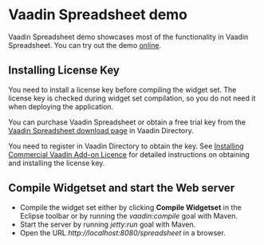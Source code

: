 # Vaadin Spreadsheet demo

Vaadin Spreadsheet demo showcases most of the functionality
in Vaadin Spreadsheet. You can try out the demo [online](http://demo.vaadin.com/spreadsheet/).

## Installing License Key
You need to install a license key before compiling the widget set. The license
key is checked during widget set compilation, so you do not need it when
deploying the application.

You can purchase Vaadin Spreadsheet or obtain a free trial key from the
[Vaadin Spreadsheet download page](https://vaadin.com/directory#addon/vaadin-spreadsheet)
in Vaadin Directory.

You need to register in Vaadin Directory to
obtain the key. See [Installing Commercial Vaadin Add-on Licence](https://vaadin.com/docs/-/part/framework/addons/addons-cval.html)
for detailed instructions on obtaining and installing the license key.

## Compile Widgetset and start the Web server
* Compile the widget set either by clicking **Compile Widgetset** in the Eclipse
  toolbar or by running the *vaadin:compile* goal with Maven.
* Start the server by running *jetty:run* goal with Maven.
* Open the URL *http://localhost:8080/spreadsheet* in a browser.
